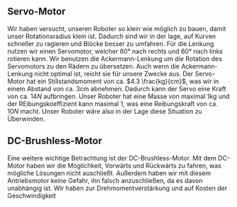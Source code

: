 ## Servo-Motor
Wir haben versucht, unseren Roboter so klein wie möglich zu bauen, damit unser Rotationsradius klein ist. Dadurch sind wir in der lage, auf Kurven schneller zu ragieren und Blöcke besser zu umfahren. Für die Lenkung nutzen wir einen Servomotor, welcher $60°$ nach rechts und $60°$ nach links rotieren kann. Wir benutzen die Ackermann-Lenkung um die Rotation des Servomotors zu den Rädern zu übersetzen. Auch wenn die Ackermann-Lenkung nicht optimal ist, reicht sie für unsere Zwecke aus. Der Servo-Motor hat ein Stillstandsmoment von ca. $4.3 \frac{kg}{cm}$, was wir in einem Abstand von ca. 3cm abnehmen. Dadurch kann der Servo eine Kraft von ca. $14N$ aufbringen. Unser Roboter hat eine Masse von maximal 1kg und der REibungskoeffizient kann maximal $1$, was eine Reibungskraft von ca. $10N$ macht. Unser Roboter wäre also in der Lage diese Situation zu Überwinden.

## DC-Brushless-Motor
Eine weitere wichtige Betrachtung ist der DC-Brushless-Motor. Mit dem DC-Motor haben wir die Möglichkeit, Vorwärts und Rückwärts zu fahren, was mögliche Lösungen nicht auschließt. Außerdem haben wir mit diesem Antriebsmotor keine Gefahr, ihn falsch anzuschließen, da es davon unabhängig ist. Wir haben zur Drehmomentverstärkung und auf Kosten der Geschwindigkeit 
